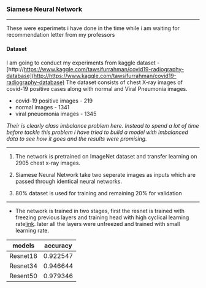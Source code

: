 ### Siamese Neural Network
---

These were experimets i have done in the time while i am waiting for recommendation letter from my professors 

#### Dataset
I am going to conduct my experiments from kaggle dataset - [http://https://www.kaggle.com/tawsifurrahman/covid19-radiography-database](http://https://www.kaggle.com/tawsifurrahman/covid19-radiography-database)
The dataset consists of chest X-ray images of covid-19 positive cases along with normal and Viral Pneumonia images.

-  covid-19 positive images - 219
-  normal images                 - 1341
-  viral pneuomonia images - 1345

*Their is clearly class imbalance problem here. Instead to spend a lot of time before tackle this problem i have tried to build a model with imbalanced data to see how it goes and the results were promising.*


------------

1. The network is pretrained on ImageNet dataset and transfer learning on 2905 chest x-ray images.

2. Siamese Neural Network take two seperate images as inputs which are passed through identical neural networks.

3. 80% dataset is used for training and remaining 20% for validation

------------

* The network is trained in two stages, first the resnet is trained with freezing previous layers and training head with high cyclical learning rate[link](https://arxiv.org/pdf/1803.09820.pdf). later all the layers were unfreezed and trained with small learning rate.

|  models | accuracy   |
| ------------ | ------------ |
|  Resnet18 | 0.922547  |
|  Resnet34 | 0.946644 |
|  Resent50 | 0.979346  |




